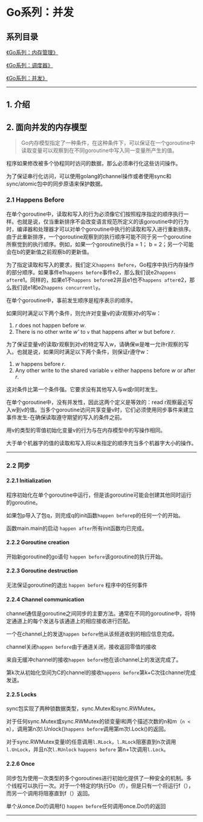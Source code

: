 # Go系列：并发


## 系列目录

[《Go系列：内存管理》]()

[《Go系列：调度器》]()

[《Go系列：并发》]()

***

## 1. 介绍





## 2. 面向并发的内存模型

> Go内存模型指定了一种条件，在这种条件下，可以保证在一个goroutine中读取变量可以观察到在不同goroutine中写入同一变量所产生的值。

程序如果修改被多个协程同时访问的数据，那么必须串行化这些访问操作。

为了保证串行化访问，可以使用golang的channel操作或者使用sync和sync/atomic包中的同步原语来保护数据。

### 2.1 Happens Before

在单个goroutine中，读取和写入的行为必须像它们按照程序指定的顺序执行一样。也就是说，仅当重新排序不会改变语言规范所定义的该goroutine中的行为时，编译器和处理器才可以对单个goroutine中执行的读取和写入进行重新排序。由于此重新排序，一个goroutine观察到的执行顺序可能不同于另一个goroutine所察觉到的执行顺序。例如，如果一个goroutine执行a = 1； b = 2；另一个可能会在b的更新值之前观察b的更新值。

为了指定读取和写入的要求，我们定义`happens Before`，Go程序中执行内存操作的部分顺序。如果事件e1`happens before`事件e2，那么我们说e2`happens after`e1。同样的，如果e1不`happens before`e2并且e1也不`happens after`e2，那么我们说e1和e2`happens concurrently`。

在单个goroutine中，事前发生顺序是程序表示的顺序。

如果同时满足以下两个条件，则允许对变量v的读r观察对v的写w：

1. *r* does not happen before *w*.
2. There is no other write *w'* to `v` that happens after *w* but before *r*.

为了保证变量v的读取r观察到对v的特定写入w，请确保w是唯一允许r观察的写入。也就是说，如果同时满足以下两个条件，则保证r遵守w：

1. *w* happens before *r*.
2. Any other write to the shared variable `v` either happens before *w* or after *r*.

这对条件比第一个条件强。它要求没有其他写入与w或r同时发生。

在单个goroutine中，没有并发性，因此这两个定义是等效的：read r观察最近写入w到v的值。当多个goroutine访问共享变量v时，它们必须使用同步事件来建立事件发生-在确保读取遵守期望的写入的条件之前。

用v的类型的零值初始化变量v的行为与在内存模型中的写操作相同。

大于单个机器字的值的读取和写入将以未指定的顺序充当多个机器字大小的操作。

***

### 2.2 同步

#### 2.2.1 Initialization

程序初始化在单个goroutine中运行，但是该goroutine可能会创建其他同时运行的goroutine。

如果包p导入了包q，则完成q的init函数`happen before`p的任何一个的开始。

函数main.main的启动 `happen after`所有init函数均已完成。

#### 2.2.2 Goroutine creation

开始新goroutine的go语句 `happen before`该goroutine的执行开始。

#### 2.2.3 Goroutine destruction

无法保证goroutine的退出 `happen before`	程序中的任何事件

#### 2.2.4 Channel communication

channel通信是goroutine之间同步的主要方法。通常在不同的goroutine中，将特定通道上的每个发送与该通道上的相应接收进行匹配。

一个在channel上的发送`happen before`他从该频道收到的相应信息完成。

channel关闭`happen before`由于通道关闭，接收返回零值的接收

来自无缓冲channel的接收`happen before`他在该channel上的发送完成了。

第k次从初始化空间为C的channel的接收`happens before`第k+C次往channel完成发送。

#### 2.2.5 Locks

sync包实现了两种锁数据类型，sync.Mutex和sync.RWMutex。

对于任何sync.Mutex或sync.RWMutex的锁变量l和两个描述次数的n和m（`n < m`），调用第n次l.Unlock()`happens before`调用第m次l.Lock()的返回。

对于sync.RWMutex变量l的任意调用`l.RLock`，`l.RLock`阻塞直到n次调用`l.UnLock`，并且n次`l.RUnlock` `happens before` 第n+1次调用`l.Lock`。

#### 2.2.6 Once

同步包为使用一次类型的多个goroutines进行初始化提供了一种安全的机制。多个线程可以执行一次。对于一个特定的f执行Do（f），但是只有一个将运行f（），而另一个调用将阻塞直到f（）返回。

单个从once.Do(f)调用f() `happen before`任何调用once.Do(f)的返回

***






